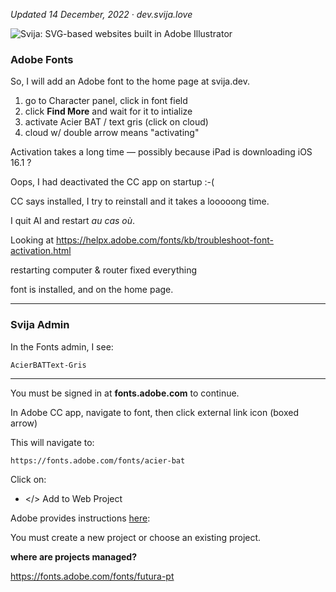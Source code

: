 [logo]: http://files.svija.love/github/readme-logo.png "Svija: SVG-based websites built in Adobe Illustrator"

*Updated 14 December, 2022 · dev.svija.love*

![Svija: SVG-based websites built in Adobe Illustrator][logo]

### Adobe Fonts

So, I will add an Adobe font to the home page at svija.dev.

1. go to Character panel, click in font field
2. click **Find More** and wait for it to intialize
3. activate Acier BAT / text gris (click on cloud)
4. cloud w/ double arrow means "activating"

Activation takes a long time — possibly because iPad is downloading iOS 16.1 ?

Oops, I had deactivated the CC app on startup :-(

CC says installed, I try to reinstall and it takes a looooong time.

I quit AI and restart *au cas où*.

Looking at https://helpx.adobe.com/fonts/kb/troubleshoot-font-activation.html

restarting computer & router fixed everything

font is installed, and on the home page.

---
### Svija Admin

In the Fonts admin, I see:

    AcierBATText-Gris

---

You must be signed in at **fonts.adobe.com** to continue.

In Adobe CC app, navigate to font, then click external link icon (boxed arrow)

This will navigate to:

    https://fonts.adobe.com/fonts/acier-bat

Click on:

- \</> Add to Web Project

Adobe provides instructions [here](https://helpx.adobe.com/fonts/using/add-fonts-website.html):

You must create a new project or choose an existing project.

**where are projects managed?**









https://fonts.adobe.com/fonts/futura-pt
